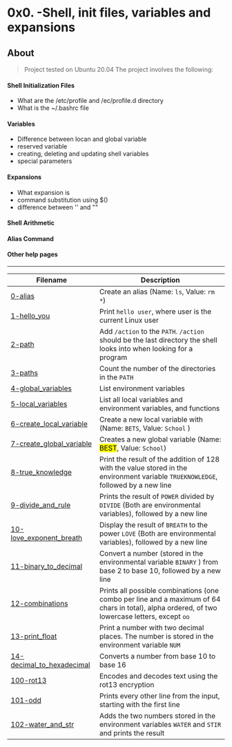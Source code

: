 # 0x0. -Shell, init files, variables and expansions

## About
> Project tested on Ubuntu 20.04
> The project involves the following:

#### Shell Initialization Files
- What are the /etc/profile and /ec/profile.d directory
- What is the ~/.bashrc file

#### Variables
- Difference between locan and global variable
- reserved variable
- creating, deleting and updating shell variables
- special parameters

#### Expansions
- What expansion is
- command substitution using $()
- difference between '' and ""

#### Shell Arithmetic

#### Alias Command

#### Other help pages

<hr>

| Filename | Description |
| -------- | ----------- |
| [0-alias](./0-alis) | Create an alias (Name: `ls`, Value: `rm *`) |
| [1-hello_you](./1-hello_you) | Print `hello user`, where user is the current Linux user |
| [2-path](./2-path) | Add `/action` to the `PATH`. `/action` should be the last directory the shell looks into when looking for a program |
  | [3-paths](./3-paths) | Count the number of the directories in the `PATH` |
| [4-global_variables](./4-global_variables) | List environment variables |
| [5-local_variables](./5-local_variables) | List all local variables and environment variables, and functions |
| [6-create_local_variable](./6-create_local_variable) | Create a new local variable with (Name: `BETS`, Value: `School` ) |
| [7-create_global_variable](./7-create_global_variable) | Creates a new global variable (Name: <mark>BEST</mark>, Value: `School`) |
| [8-true_knowledge](./8-true_knowledge) | Print the result of the addition of 128 with the value stored in the environment variable `TRUEKNOWLEDGE`, followed by a new line |
| [9-divide_and_rule](./9-divide_and_rule) | Prints the result of `POWER` divided by `DIVIDE` (Both are environmental variables), followed by a new line |
| [10-love_exponent_breath](./10-love_exponent_breath) | Display the result of `BREATH` to the power `LOVE` (Both are environmental variables), followed by a new line |
| [11-binary_to_decimal](./11-binary_to_decimal) | Convert a number (stored in the environmental variable `BINARY` ) from base 2 to base 10, followed by a new line |
| [12-combinations](./12-combinations) | Prints all possible combinations (one combo per line and a maximum of 64 chars in total), alpha ordered, of two lowercase letters, except `oo` |
| [13-print_float](./13-print_float) | Print a number with two decimal places. The number is stored in the environment variable `NUM` |
| [14-decimal_to_hexadecimal](./14-decimal_to_hexadecimal) | Converts a number from base 10 to base 16 |
| [100-rot13](./100-rot13) | Encodes and decodes text using the rot13 encryption |
| [101-odd](./101-odd) | Prints every other line from the input, starting with the first line |
| [102-water_and_str](./102-water_and_str) | Adds the two numbers stored in the environment variables `WATER` and `STIR` and prints the result |
